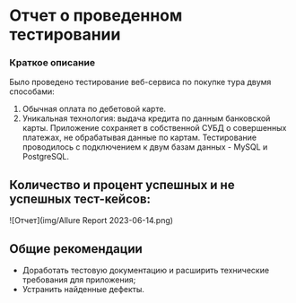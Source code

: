 # Отчет о проведенном тестировании
### Краткое описание
Было проведено тестирование веб-сервиса по покупке тура двумя способами:
1.	Обычная оплата по дебетовой карте.
2.	Уникальная технология: выдача кредита по данным банковской карты.
Приложение сохраняет в собственной СУБД о совершенных платежах, не обрабатывая данные по картам. 
Тестирование проводилось с подключением к двум базам данных - MySQL и PostgreSQL.

## Количество и процент успешных и не успешных тест-кейсов:
![Отчет](img/Allure Report 2023-06-14.png)

## Общие рекомендации
- Доработать тестовую документацию и расширить технические требования для приложения;
- Устранить найденные дефекты.
